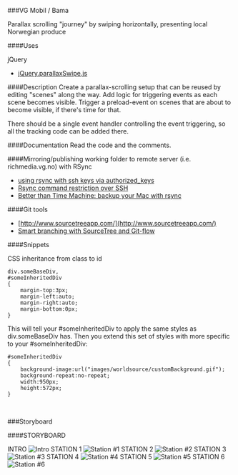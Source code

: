 ###VG Mobil / Bama

Parallax scrolling "journey" by swiping horizontally, presenting local Norwegian produce





####Uses

jQuery
- [jQuery.parallaxSwipe.js](http://torontographic.wordpress.com/2012/08/11/so-you-want-parallax-scrolling-in-ios-ipad-and-ipod/)



####Description
Create a parallax-scrolling setup that can be reused by editing "scenes" along the way.
Add logic for triggering events as each scene becomes visible. 
Trigger a preload-event on scenes that are about to become visible, if there's time for that.

There should be a single event handler controlling the event triggering, so all the tracking code can be added there.


####Documentation
Read the code and the comments.


####Mirroring/publishing working folder to remote server (i.e. richmedia.vg.no) with RSync

* [using rsync with ssh keys via authorized_keys](http://ramblings.narrabilis.com/using-rsync-with-ssh) 
* [Rsync command restriction over SSH](http://en.positon.org/post/Rsync-command-restriction-over-SSH#pr) 
* [Better than Time Machine: backup your Mac with rsync](http://www.haykranen.nl/2008/05/05/rsync/) 


####Git tools
* [http://www.sourcetreeapp.com/](http://www.sourcetreeapp.com/)
* [Smart branching with SourceTree and Git-flow](http://blog.sourcetreeapp.com/2012/08/01/smart-branching-with-sourcetree-and-git-flow/)


####Snippets

CSS inheritance from class to id

    div.someBaseDiv,
    #someInheritedDiv
    {
        margin-top:3px;
        margin-left:auto;
        margin-right:auto;
        margin-bottom:0px;
    } 

This will tell your #someInheritedDiv to apply the same styles as div.someBaseDiv has. Then you extend this set of styles with more specific to your #someInheritedDiv:

    #someInheritedDiv
    {
        background-image:url("images/worldsource/customBackground.gif");
        background-repeat:no-repeat;
        width:950px;
        height:572px;
    } 

  ​

###Storyboard


####STORYBOARD

INTRO
![Intro](http://www.views.no/dev/games/bama/assets/img/storyboard/bilreise_intro.jpg)
STATION 1 
![Station #1](http://www.views.no/dev/games/bama/assets/img/storyboard/bilreise_station1.jpg)
STATION 2 
![Station #2](http://www.views.no/dev/games/bama/assets/img/storyboard/bilreise_station2.jpg)
STATION 3 
![Station #3](http://www.views.no/dev/games/bama/assets/img/storyboard/bilreise_station3.jpg)
STATION 4 
![Station #4](http://www.views.no/dev/games/bama/assets/img/storyboard/bilreise_station4.jpg)
STATION 5 
![Station #5](http://www.views.no/dev/games/bama/assets/img/storyboard/bilreise_station5.jpg)
STATION 6 
![Station #6](http://www.views.no/dev/games/bama/assets/img/storyboard/bilreise_station6.jpg)
